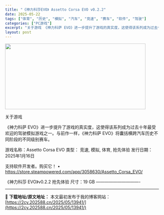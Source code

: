 ```yaml
---
title: "《神力科莎EVO》 Assetto Corsa EVO v0.2.2"
date: 2025-05-22
tags: ["体育", "历史", "模拟", "汽车", "竞速", "赛车", "软件", "驾驶"]
categories: ["PC游戏"]
excerpt: "关于游戏 《神力科萨 EVO》进一步提升了游戏的真实度，这使得该系列成为过去十年最受欢迎的驾驶模拟游戏之一。与前作一样，《神力科萨 EVO》将囊括横跨汽车历史不同阶段的不同级别赛车。 游戏名称：Assetto Corsa EVO 类型： 竞速, 模拟, 体育, 抢先体验 发行日期：2025年1月16&hellip;"
layout: post
---
```


<img src="https://2cy.202588.cn/wp-content/uploads/2025/05/2025052207154155.webp" alt="" width="460" height="215" class="aligncenter size-full wp-image-13917" />

关于游戏

《神力科萨 EVO》进一步提升了游戏的真实度，这使得该系列成为过去十年最受欢迎的驾驶模拟游戏之一。与前作一样，《神力科萨 EVO》将囊括横跨汽车历史不同阶段的不同级别赛车。

游戏名称：Assetto Corsa EVO
类型： 竞速, 模拟, 体育, 抢先体验
发行日期：2025年1月16日

支持软件开发者。购买它！
• https://store.steampowered.com/app/3058630/Assetto_Corsa_EVO/

《神力科莎 EVO》v0.2.2 抢先体验
尺寸：19 GB
——————————- 

---
📖 **下载地址/原文地址：** 本文最初发布于我的博客网站：[https://2cy.202588.cn/2025/05/13941/](https://2cy.202588.cn/2025/05/13941/)
